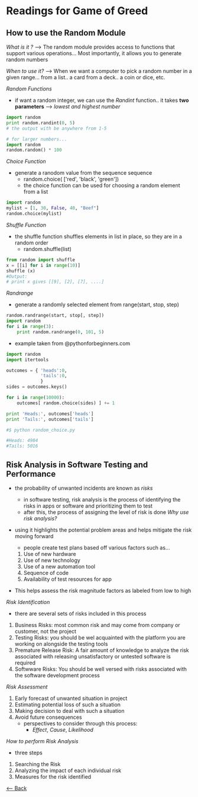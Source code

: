 # Readings for Game of Greed

## How to use the Random Module
*What is it ?* --> The random module provides access to functions that support various operations... Most importantly, it allows you to generate random numbers

*When to use it?* --> When we want a computer to pick a random number in a given range... from a list.. a card from a deck.. a coin or dice, etc.

*Random Functions*
- if want a random integer, we can use the *Randint* function.. it takes **two parameters** --> *lowest and highest number*
```python
import random
print random.randint(0, 5)
# the output with be anywhere from 1-5

# for larger numbers...
import random
random.random() * 100
```

*Choice Function*
- generate a ranodom value from the sequence sequence
    - random.choice( ['red', 'black', 'green'])
    - the choice function can be used for choosing a random element from a list
```python
import random
mylist = [1, 30, False, 40, "Beef"]
random.choice(mylist)
```

*Shuffle Function*
- the shuffle function shuffles elements in list in place, so they are in a random order
    - random.shuffle(list)
```python
from random import shuffle
x = [[i] for i in range(10)]
shuffle (x)
#Output:
# print x gives [[9], [2], [7], ....]
```

*Randrange*
- generate a randomly selected element from range(start, stop, step)
```python
random.randrange(start, stop[, step])
import random
for i in range(3):
    print random.randrange(0, 101, 5)
```

- example taken from @pythonforbeginners.com
```python
import random
import itertools

outcomes = { 'heads':0,
             'tails':0,
             }
sides = outcomes.keys()

for i in range(10000):
    outcomes[ random.choice(sides) ] += 1

print 'Heads:', outcomes['heads']
print 'Tails:', outcomes['tails']
```
```python
#$ python random_choice.py

#Heads: 4984
#Tails: 5016
```
## Risk Analysis in Software Testing and Performance
- the probability of unwanted incidents are known as *risks*
    - in software testing, risk analysis is the process of identifying the risks in apps or software and prioritizing them to test
    - after this, the process of assigning the level of risk is done
*Why use risk analysis?*
- using it highlights the potential problem areas and helps mitigate the risk moving forward
    - people create test plans based off various factors such as...
    1. Use of new hardware
    2. Use of new technology
    3. Use of a new automation tool
    4. Sequence of code
    5. Availability of test resources for app

- This helps assess the risk magnitude factors as labeled from low to high

*Risk Identification*
- there are several sets of risks included in this process
1. Business Risks: most common risk and may come from company or customer, not the project
2. Testing Risks: you should be wel acquainted with the platform you are working on alongside the testing tools
3. Premature Release Risk: A fair amount of knowledge to analyze the risk associated with releasing unsatisfactory or untested software is required
4. Softwware Risks: You should be well versed with risks associated with the software development process

*Risk Assessment*
1. Early forecast of unwanted situation in project
2. Estimating potential loss of such a situation
3. Making decision to deal with such a situation
4. Avoid future consequences
    - perspectives to consider through this process:
        - *Effect*, *Cause*, *Likelihood*

*How to perform Risk Analysis*
- three steps
1. Searching the Risk
2. Analyzing the impact of each individual risk
3. Measures for the risk identified




[<-- Back](README.md)